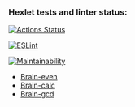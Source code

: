 ### Hexlet tests and linter status:
[![Actions Status](https://github.com/SampetovaN/frontend-project-lvl1/workflows/hexlet-check/badge.svg)](https://github.com/SampetovaN/frontend-project-lvl1/actions)

[![ESLint](https://github.com/SampetovaN/frontend-project-lvl1/actions/workflows/eslint.yml/badge.svg)](https://github.com/SampetovaN/frontend-project-lvl1/actions/workflows/eslint.yml)

[![Maintainability](https://api.codeclimate.com/v1/badges/aaadb52d7f5c79b191f4/maintainability)](https://codeclimate.com/github/SampetovaN/frontend-project-lvl1/maintainability)

 - [Brain-even](https://asciinema.org/a/5cNtRAA8oDNXvt2gn2tcmzGdJ)
 - [Brain-calc](https://asciinema.org/a/H5YcyvBrdeafmfPrjirYMByfO)
 - [Brain-gcd](https://asciinema.org/a/QRpYnuSoUtjfobWmyVmHVPsM9)

